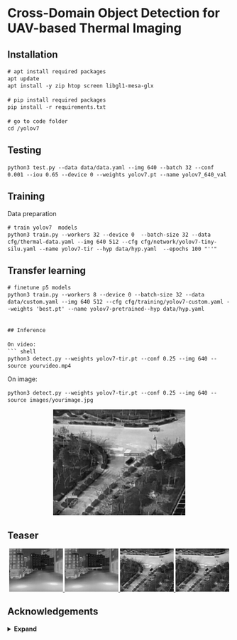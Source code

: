 #  Cross-Domain Object Detection for UAV-based Thermal Imaging



## Installation


``` shell
# apt install required packages
apt update
apt install -y zip htop screen libgl1-mesa-glx

# pip install required packages
pip install -r requirements.txt

# go to code folder
cd /yolov7
```

</details>

## Testing

``` shell
python3 test.py --data data/data.yaml --img 640 --batch 32 --conf 0.001 --iou 0.65 --device 0 --weights yolov7.pt --name yolov7_640_val
```




## Training

Data preparation


``` shell
# train yolov7  models
python3 train.py --workers 32 --device 0  --batch-size 32 --data cfg/thermal-data.yaml --img 640 512 --cfg cfg/network/yolov7-tiny-silu.yaml --name yolov7-tir --hyp data/hyp.yaml  --epochs 100 "''"

```

## Transfer learning

``` shell
# finetune p5 models
python3 train.py --workers 8 --device 0 --batch-size 32 --data data/custom.yaml --img 640 512 --cfg cfg/training/yolov7-custom.yaml --weights 'best.pt' --name yolov7-pretrained--hyp data/hyp.yaml


## Inference

On video:
``` shell
python3 detect.py --weights yolov7-tir.pt --conf 0.25 --img 640 --source yourvideo.mp4
```

On image:
``` shell
python3 detect.py --weights yolov7-tir.pt --conf 0.25 --img 640 --source images/yourimage.jpg
```

<div align="center">
    <a href="./">
        <img src="./images/uav_view_prediction.jpg" width="59%"/>
    </a>
</div>



## Teaser


<div align="center">
    <a href="./">
        <img src="./images/stree_view.jpg" width="24%"/>
    </a>
    <a href="./">
        <img src="./images/stree_view_prediction.jpg" width="24%"/>
    </a>
    <a href="./">
        <img src="./images/uav_view.jpg" width="24%"/>
    </a>
    <a href="./">
        <img src="./images/uav_view_prediction.jpg" width="24%"/>
    </a>
</div>


## Acknowledgements

<details><summary> <b>Expand</b> </summary>

* [https://github.com/WongKinYiu/yolov7](https://github.com/WongKinYiu/yolov7)
* [https://github.com/suojiashun/HIT-UAV-Infrared-Thermal-Dataset](https://github.com/suojiashun/HIT-UAV-Infrared-Thermal-Dataset)


## Copyright
</details>
